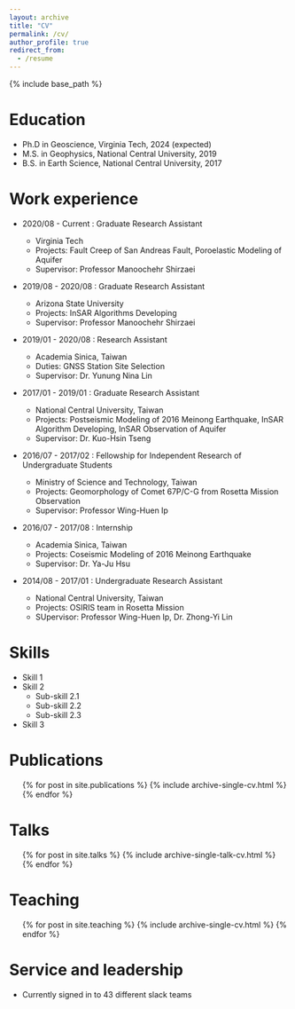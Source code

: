```yaml
---
layout: archive
title: "CV"
permalink: /cv/
author_profile: true
redirect_from:
  - /resume
---
```


{% include base_path %}

Education
======
* Ph.D in Geoscience, Virginia Tech, 2024 (expected)
* M.S. in Geophysics, National Central University, 2019
* B.S. in Earth Science, National Central University, 2017

Work experience
======
* 2020/08 - Current : Graduate Research Assistant
  * Virginia Tech
  * Projects: Fault Creep of San Andreas Fault, Poroelastic Modeling of Aquifer
  * Supervisor: Professor Manoochehr Shirzaei

* 2019/08 - 2020/08 : Graduate Research Assistant
  * Arizona State University
  * Projects: InSAR Algorithms Developing
  * Supervisor: Professor Manoochehr Shirzaei

* 2019/01 - 2020/08 : Research Assistant
  * Academia Sinica, Taiwan
  * Duties: GNSS Station Site Selection
  * Supervisor: Dr. Yunung Nina Lin

* 2017/01 - 2019/01 : Graduate Research Assistant
  * National Central University, Taiwan
  * Projects: Postseismic Modeling of 2016 Meinong Earthquake, InSAR Algorithm Developing, InSAR Observation of Aquifer
  * Supervisor: Dr. Kuo-Hsin Tseng

* 2016/07 - 2017/02 : Fellowship for Independent Research of Undergraduate Students
  * Ministry of Science and Technology, Taiwan
  * Projects: Geomorphology of Comet 67P/C-G from Rosetta Mission Observation
  * Supervisor: Professor Wing-Huen Ip

* 2016/07 - 2017/08 : Internship
  * Academia Sinica, Taiwan
  * Projects: Coseismic Modeling of 2016 Meinong Earthquake
  * Supervisor: Dr. Ya-Ju Hsu

* 2014/08 - 2017/01 : Undergraduate Research Assistant
  * National Central University, Taiwan
  * Projects: OSIRIS team in Rosetta Mission
  * SUpervisor: Professor Wing-Huen Ip, Dr. Zhong-Yi Lin
  
Skills
======
* Skill 1
* Skill 2
  * Sub-skill 2.1
  * Sub-skill 2.2
  * Sub-skill 2.3
* Skill 3

Publications
======
  <ul>{% for post in site.publications %}
    {% include archive-single-cv.html %}
  {% endfor %}</ul>
  
Talks
======
  <ul>{% for post in site.talks %}
    {% include archive-single-talk-cv.html %}
  {% endfor %}</ul>
  
Teaching
======
  <ul>{% for post in site.teaching %}
    {% include archive-single-cv.html %}
  {% endfor %}</ul>
  
Service and leadership
======
* Currently signed in to 43 different slack teams
